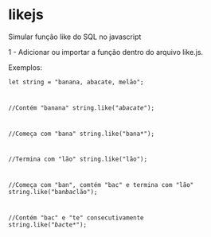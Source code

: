 # likejs
Simular função like do SQL no javascript

1 - Adicionar ou importar a função dentro do arquivo like.js.

Exemplos:

<code><pre>let string = "banana, abacate, melão";

//Contém "banana"
string.like("*abacate*");

//Começa com "bana"
string.like("bana*");

//Termina com "lão"
string.like("lão");

//Começa com "ban", comtém "bac" e termina com "lão"
string.like("ban*bac*lão");

//Contém "bac" e "te" consecutivamente
string.like("*bac*te*");</pre></code>
